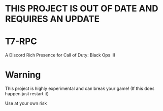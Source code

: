 # THIS PROJECT IS OUT OF DATE AND REQUIRES AN UPDATE

# T7-RPC
A Discord Rich Presence for Call of Duty: Black Ops III

# Warning
This project is highly experimental and can break your game! (If this does happen just restart it)

Use at your own risk
